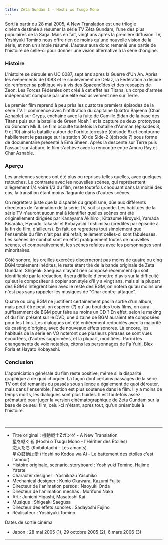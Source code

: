 ```yaml
---
title: Zêta Gundam 1 - Hoshi wo Tsugo Mono
---
```



Sorti à partir du 28 mai 2005, A New Translation est une trilogie cinéma destinée à résumer la série TV Zêta Gundam, l'une des plus populaires de la Saga. Mais en fait, vingt ans après la première diffusion TV, Yoshiyuki Tomino nous offre rien de moins qu'une nouvelle vision de la série, et non un simple résumé. L'auteur aura donc remanié une partie de l'histoire de celle-ci pour donner une vision alternative à la série d'origine. 


### Histoire


L'histoire se déroule en UC 0087, sept ans après la Guerre d'Un An. Après les événements de 0083 et le soulèvement de Delaz, la Fédération a décidé de renforcer sa politique vis à vis des Spacenoïdes et des rescapés de Zeon. Les Forces Fédérales ont créé à cet effet les Titans, un corps d'armée indépendant composé par une élite exclusivement née sur Terre.


Le premier film reprend à peu près les quatorze premiers épisodes de la série TV. Il commence avec l'infiltration du capitaine Quattro Bajeena (Char Aznable) sur Gryps, enchaîne avec la fuite de Camille Bidan de la base des Titans puis sur la bataille de Green Noah 1 et la capture de deux prototypes du Gundam Mk.II. Le film occulte toutefois la bataille d'Amman (épisodes 8, 9 et 10) ainsi la bataille autour de l'orbite terrestre (épisode 6) et contourne habillement le passage sur la station 30 de Side-2 (épisode 7) sous forme de documentaire présenté à Ema Sheen. Après la descente sur Terre puis l'assaut sur Jaburo, le film s'achève avec la rencontre entre Amuro Ray et Char Aznable.



### Aperçu


Les anciennes scènes ont été plus ou reprises telles quelles, avec quelques retouches. Le contraste avec les nouvelles scènes, qui représentent allègrement 1/4 voire 1/3 du film, reste toutefois choquant dans la moitié des cas, la transition étant moins flagrante dans d'autres scènes.


On regrettera juste que la disparité du graphisme, dûe aux différents directeurs de l'animation de la série TV, soit si grande. Les habitués de la série TV n'auront aucun mal à identifier quelles scènes ont été originellement dirigées par Kanayama Akihiro , Kitazume Hiroyuki, Yamada Kisaraka, Hyoudo Takashi et Kobayashi Toshimitsu (crédités par épisode à la fin du film, d'ailleurs). En fait, on regrettera tout simplement que l'ensemble du film n'ait pas été refait, tellement celles-ci sont fabuleuses. Les scènes de combat sont en effet pratiquement toutes de nouvelles scènes, et comparativement, les scènes refaites avec les personnages sont minoritaires.


Côté sonore, les oreilles exercées discerneront pas moins de quatre ou cinq BGM totalement inédites, le reste étant tiré de la bande originale de Zeta Gundam. Shigeaki Saegusa n'ayant rien composé récemment qui soit identifiable par la rédaction, il sera difficile d'émettre d'avis sur la difficulté qu'eut le compositeur à copier son style d'il y a vingt ans, mais si la plupart des BGM s'intègrent bien avec le reste des BGM, on notera qu'au moins une n'est pas sans rappeler les musiques de "Char contre-attaque".


Quatre ou cing BGM ne justifient certainement pas la sortie d'un album, mais peut-être peut-on espérer (?) qu' au bout des trois films, on aura suffisamment de BGM pour faire au moins un CD ? En effet, selon le making of du film présent sur le DVD, une dizaine de BGM auraient été composées pour les films. Les dialogues ont été entièrement redoublés avec la majorité du casting d'origine, avec de nouveaux effets sonores. Là encore, les habitués de la série en VO noteront que plusieurs phrases se sont vues écourtées, d'autres supprimées, et la plupart, modifiées. Parmi les changements de voix notables, citons les personnages de Fa Yuiri, Blex Forla et Hayato Kobayashi.


### Conclusion


L'appréciation générale du film reste positive, même si la disparité graphique a de quoi choquer. La façon dont certains passages de la série TV ont été remaniés ou passés sous silence a également de quoi dérouter, mais dans l'ensemble, l'action est plus soutenue dans le film. Il y a moins de temps morts, les dialogues sont plus fluides. Il est toutefois assez prématuré pour juger la version cinématographique de Zeta Gundam sur la base de ce seul film, celui-ci n'étant, après tout, qu'un préambule à l'histoire.


 


---



* Titre original : 機動戦士Zガンダ - A New Translation   
星を継ぐ者 (Hoshi o Tsugu Mono - l'Héritier des Etoiles)   
恋人たち (Koibitotachi - Les amants)   
星の鼓動は愛 (Hoshi no Kodou wa Ai - Le battement des étoiles c'est l'amour)
* Histoire originale, scénario, storyboard : Yoshiyuki Tomino, Hajime Yatate
* Character designer : Yoshikazu Yasuhiko
* Mechanical designer : Kunio Okawara, Kazumi Fujita
* Directeur de l'animation persos : Naoyuki Onda
* Directeur de l'animation mechas : Morifumi Naka
* Art : Junichi Higashi, Masatoshi Kai
* Musique : Shigeaki Saegusa
* Directeur des effets sonores : Sadayoshi Fujino
* Réalisateur : Yoshiyuki Tomino


  
Dates de sortie cinéma


* Japon : 28 mai 2005 (1), 29 octobre 2005 (2), 6 mars 2006 (3)





---



 


